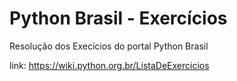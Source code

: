 # Python Brasil - Exercícios
 Resolução dos Execícios do portal Python Brasil  
 
 link: https://wiki.python.org.br/ListaDeExercicios
